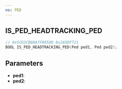 ```yaml
---
ns: PED
---
```

## IS_PED_HEADTRACKING_PED

```c
// 0x5CD3CB88A7F8850D 0x2A5DF721
BOOL IS_PED_HEADTRACKING_PED(Ped ped1, Ped ped2);
```

## Parameters
* **ped1**:
* **ped2**:
